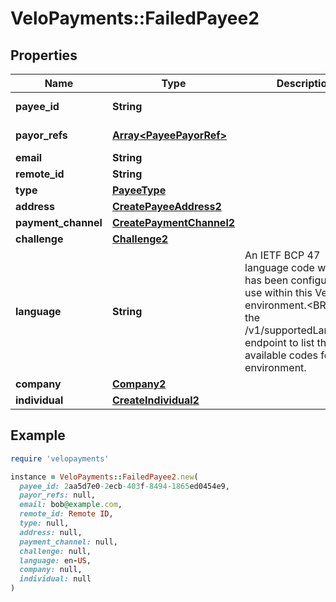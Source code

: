 # VeloPayments::FailedPayee2

## Properties

| Name | Type | Description | Notes |
| ---- | ---- | ----------- | ----- |
| **payee_id** | **String** |  | [optional][readonly] |
| **payor_refs** | [**Array&lt;PayeePayorRef&gt;**](PayeePayorRef.md) |  | [optional][readonly] |
| **email** | **String** |  | [optional] |
| **remote_id** | **String** |  | [optional] |
| **type** | [**PayeeType**](PayeeType.md) |  | [optional] |
| **address** | [**CreatePayeeAddress2**](CreatePayeeAddress2.md) |  | [optional] |
| **payment_channel** | [**CreatePaymentChannel2**](CreatePaymentChannel2.md) |  | [optional] |
| **challenge** | [**Challenge2**](Challenge2.md) |  | [optional] |
| **language** | **String** | An IETF BCP 47 language code which has been configured for use within this Velo environment.&lt;BR&gt; See the /v1/supportedLanguages endpoint to list the available codes for an environment.  | [optional] |
| **company** | [**Company2**](Company2.md) |  | [optional] |
| **individual** | [**CreateIndividual2**](CreateIndividual2.md) |  | [optional] |

## Example

```ruby
require 'velopayments'

instance = VeloPayments::FailedPayee2.new(
  payee_id: 2aa5d7e0-2ecb-403f-8494-1865ed0454e9,
  payor_refs: null,
  email: bob@example.com,
  remote_id: Remote ID,
  type: null,
  address: null,
  payment_channel: null,
  challenge: null,
  language: en-US,
  company: null,
  individual: null
)
```

